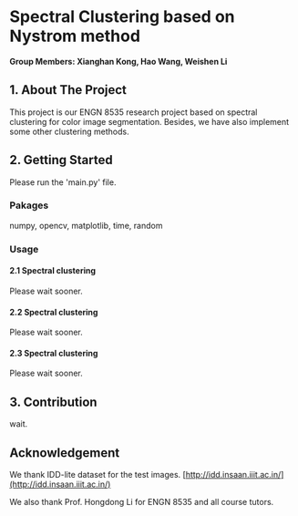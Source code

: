 # Spectral Clustering based on Nystrom method
**Group Members: Xianghan Kong, Hao Wang, Weishen Li**

## 1. About The Project

This project is our ENGN 8535 research project based on spectral clustering for color image segmentation.
Besides, we have also implement some other clustering methods.

## 2. Getting Started
Please run the 'main.py' file.

### Pakages
numpy, opencv, matplotlib, time, random

### Usage
#### 2.1 Spectral clustering
Please wait sooner.
#### 2.2 Spectral clustering
Please wait sooner.
#### 2.3 Spectral clustering
Please wait sooner.

## 3. Contribution
wait.

## Acknowledgement
We thank IDD-lite dataset for the test images. [http://idd.insaan.iiit.ac.in/](http://idd.insaan.iiit.ac.in/)


We also thank Prof. Hongdong Li for ENGN 8535 and all course tutors.

